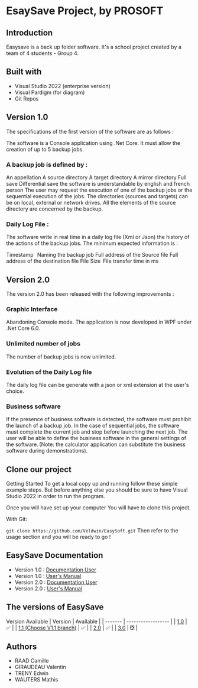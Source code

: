 # EsaySave Project, by PROSOFT

## Introduction

Easysave is a back up folder software. It's a school project created by a team of 4 students - Group 4.

## Built with

* Visual Studio 2022 (enterprise version)
* Visual Pardigm (for diagram)
* Git Repos

## Version 1.0

The specifications of the first version of the software are as follows : 

The software is a Console application using .Net Core. It must allow the creation of up to 5 backup jobs.

### A backup job is defined by :

An appellation
A source directory
A target directory
A mirror directory
Full save
Differential save
the software is understandable by english and french person
The user may request the execution of one of the backup jobs or the sequential execution of the jobs. The directories (sources and targets) can be on local, external or network drives. All the elements of the source directory are concerned by the backup.

### Daily Log File :

The software write in real time in a daily log file (Xml or Json) the history of the actions of the backup jobs. The minimum expected information is :

Timestamp  
Naming the backup job
Full address of the Source file
Full address of the destination file
File Size 
File transfer time in ms    

## Version 2.0

The version 2.0 has been released with the following improvements : 

### Graphic Interface

Abandoning Console mode. The application is now developed in WPF under .Net Core 6.0.

### Unlimited number of jobs

The number of backup jobs is now unlimited. 

### Evolution of the Daily Log file

The daily log file can be generate with a json or xml extension at the user's choice.

### Business software

If the presence of business software is detected, the software must prohibit the launch of a backup job. In the case of sequential jobs, the software must complete the current job and stop before launching the next job. The user will be able to define the business software in the general settings of the software. (Note: the calculator application can substitute the business software during demonstrations). 

## Clone our project

Getting Started To get a local copy up and running follow these simple example steps. But before anything else you should be sure to have Visual Studio 2022 in order to run the program.

Once you will have set up your computer You will have to clone this project.

With Git:

`git clone https://github.com/Veldwin/EasySoft.git`
Then refer to the usage section and you will be ready to go !

## EasySave Documentation

* Version 1.0 : [Documentation User](V1/UserDocumentation.md)
* Version 1.0 : [User's Manual](V1/Readme.md)
* Version 2.0 : [Documentation User](V2/EasySave%20V2.0/UserDocumentation.md)
* Version 2.0 : [User's Manual](V2/EasySave%20V2.0/UsersManual.md)

## The versions of EasySave

Version	Available
| Version | Available          |
| ------- | ------------------ |
|   [1.0](V1/)   | :white_check_mark: |
|   [1.1 (Choose V1.1 branch)](V1/)   | :white_check_mark: |
|   [2.0](V2/EasySave%20V2.0)   | :white_check_mark: |
|   [3.0](Version3.0/EasySave%20V3.0)   | ❎ |

## Authors

- RAAD Camille
- GIRAUDEAU Valentin
- TRENY Edwin
- WAUTERS Mathis

